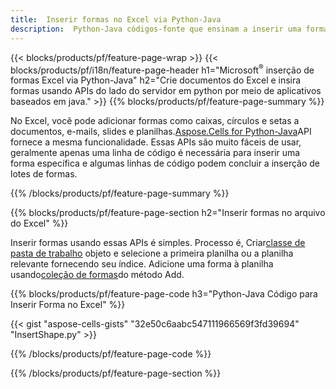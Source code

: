 ```yaml
---
title:  Inserir formas no Excel via Python-Java
description:  Python-Java códigos-fonte que ensinam a inserir uma forma em Microsoft arquivos do Excel usando a biblioteca Python-Java.
---
```

{{< blocks/products/pf/feature-page-wrap >}}
{{< blocks/products/pf/i18n/feature-page-header h1="Microsoft<sup>&reg;</sup> inserção de formas Excel via Python-Java" h2="Crie documentos do Excel e insira formas usando APIs do lado do servidor em python por meio de aplicativos baseados em java." >}}
{{% blocks/products/pf/feature-page-summary %}}

 No Excel, você pode adicionar formas como caixas, círculos e setas a documentos, e-mails, slides e planilhas.[Aspose.Cells for Python-Java](https://releases.aspose.com/cells/python-java)API fornece a mesma funcionalidade. Essas APIs são muito fáceis de usar, geralmente apenas uma linha de código é necessária para inserir uma forma específica e algumas linhas de código podem concluir a inserção de lotes de formas.

{{% /blocks/products/pf/feature-page-summary %}}

{{% blocks/products/pf/feature-page-section h2="Inserir formas no arquivo do Excel" %}}

 Inserir formas usando essas APIs é simples. Processo é, Criar[classe de pasta de trabalho](https://reference.aspose.com/cells/python-java/asposecells.api/Workbook) objeto e selecione a primeira planilha ou a planilha relevante fornecendo seu índice. Adicione uma forma à planilha usando[coleção de formas](https://reference.aspose.com/cells/python-java/asposecells.api/ShapeCollection)do método Add.

{{% blocks/products/pf/feature-page-code h3="Python-Java Código para Inserir Forma no Excel" %}}

{{< gist "aspose-cells-gists" "32e50c6aabc547111966569f3fd39694" "InsertShape.py" >}}

{{% /blocks/products/pf/feature-page-code %}}

{{% /blocks/products/pf/feature-page-section %}}
